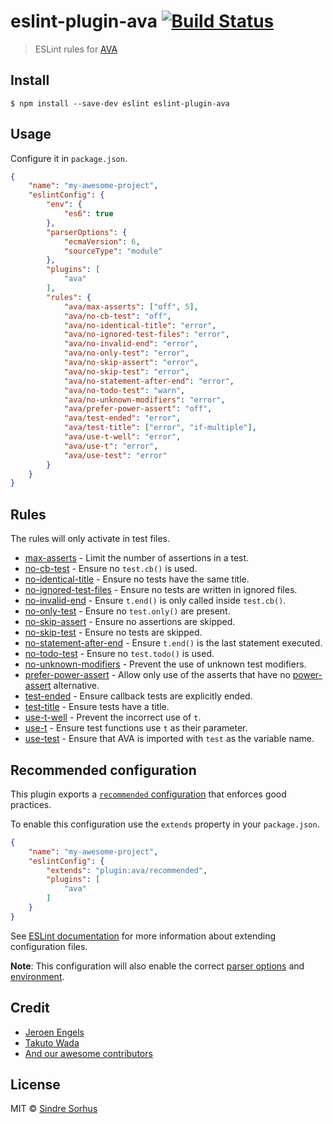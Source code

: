 # eslint-plugin-ava [![Build Status](https://travis-ci.org/sindresorhus/eslint-plugin-ava.svg?branch=master)](https://travis-ci.org/sindresorhus/eslint-plugin-ava)

> ESLint rules for [AVA](https://ava.li)


## Install

```
$ npm install --save-dev eslint eslint-plugin-ava
```


## Usage

Configure it in `package.json`.

```json
{
	"name": "my-awesome-project",
	"eslintConfig": {
		"env": {
			"es6": true
		},
		"parserOptions": {
			"ecmaVersion": 6,
			"sourceType": "module"
		},
		"plugins": [
			"ava"
		],
		"rules": {
			"ava/max-asserts": ["off", 5],
			"ava/no-cb-test": "off",
			"ava/no-identical-title": "error",
			"ava/no-ignored-test-files": "error",
			"ava/no-invalid-end": "error",
			"ava/no-only-test": "error",
			"ava/no-skip-assert": "error",
			"ava/no-skip-test": "error",
			"ava/no-statement-after-end": "error",
			"ava/no-todo-test": "warn",
			"ava/no-unknown-modifiers": "error",
			"ava/prefer-power-assert": "off",
			"ava/test-ended": "error",
			"ava/test-title": ["error", "if-multiple"],
			"ava/use-t-well": "error",
			"ava/use-t": "error",
			"ava/use-test": "error"
		}
	}
}
```


## Rules

The rules will only activate in test files.

- [max-asserts](docs/rules/max-asserts.md) - Limit the number of assertions in a test.
- [no-cb-test](docs/rules/no-cb-test.md) - Ensure no `test.cb()` is used.
- [no-identical-title](docs/rules/no-identical-title.md) - Ensure no tests have the same title.
- [no-ignored-test-files](docs/rules/no-ignored-test-files.md) - Ensure no tests are written in ignored files.
- [no-invalid-end](docs/rules/no-invalid-end.md) - Ensure `t.end()` is only called inside `test.cb()`.
- [no-only-test](docs/rules/no-only-test.md) - Ensure no `test.only()` are present.
- [no-skip-assert](docs/rules/no-skip-assert.md) - Ensure no assertions are skipped.
- [no-skip-test](docs/rules/no-skip-test.md) - Ensure no tests are skipped.
- [no-statement-after-end](docs/rules/no-statement-after-end.md) - Ensure `t.end()` is the last statement executed.
- [no-todo-test](docs/rules/no-todo-test.md) - Ensure no `test.todo()` is used.
- [no-unknown-modifiers](docs/rules/no-unknown-modifiers.md) - Prevent the use of unknown test modifiers.
- [prefer-power-assert](docs/rules/prefer-power-assert.md) - Allow only use of the asserts that have no [power-assert](https://github.com/power-assert-js/power-assert) alternative.
- [test-ended](docs/rules/test-ended.md) - Ensure callback tests are explicitly ended.
- [test-title](docs/rules/test-title.md) - Ensure tests have a title.
- [use-t-well](docs/rules/use-t-well.md) - Prevent the incorrect use of `t`.
- [use-t](docs/rules/use-t.md) - Ensure test functions use `t` as their parameter.
- [use-test](docs/rules/use-test.md) - Ensure that AVA is imported with `test` as the variable name.


## Recommended configuration

This plugin exports a [`recommended` configuration](index.js#L9) that enforces good practices.

To enable this configuration use the `extends` property in your `package.json`.

```json
{
	"name": "my-awesome-project",
	"eslintConfig": {
		"extends": "plugin:ava/recommended",
		"plugins": [
			"ava"
		]
	}
}
```

See [ESLint documentation](http://eslint.org/docs/user-guide/configuring#extending-configuration-files) for more information about extending configuration files.

**Note**: This configuration will also enable the correct [parser options](http://eslint.org/docs/user-guide/configuring#specifying-parser-options) and [environment](http://eslint.org/docs/user-guide/configuring#specifying-environments).


## Credit

- [Jeroen Engels](https://github.com/jfmengels)
- [Takuto Wada](https://github.com/twada)
- [And our awesome contributors](https://github.com/sindresorhus/eslint-plugin-ava/graphs/contributors)


## License

MIT © [Sindre Sorhus](http://sindresorhus.com)
